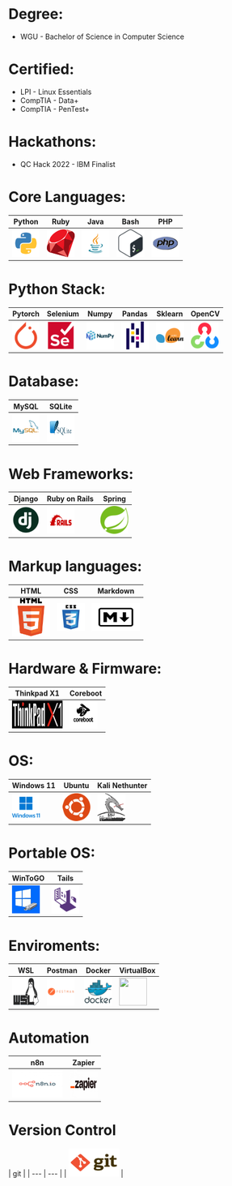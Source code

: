 

# Degree:
* WGU - Bachelor of Science in Computer Science


# Certified:
* LPI - Linux Essentials
* CompTIA - Data+
* CompTIA - PenTest+

# Hackathons:
* QC Hack 2022 - IBM Finalist

# Core Languages:
| Python | Ruby | Java | Bash | PHP |
| --- | --- | --- | --- | --- |
| <img src="assets/PYTHON/PYTHON-LOGO.png" width="55" height="55" /> | <img src="assets/RUBY/RUBY-LOGO.png" width="55" height="55" /> | <img src="assets/JAVA/JAVA-LOGO.png" width="55" height="55" /> | <img src="assets/BASH/BASH-LOGO.png" width="55" height="55" /> | <img src= "assets/PHP/PHP-LOGO.png" width="55" height="55" > |


# Python Stack:
| Pytorch | Selenium | Numpy | Pandas | Sklearn | OpenCV |
|----------|----------|----------|----------|----------|----------|
|  <img src="https://github.com/devicons/devicon/blob/master/icons/pytorch/pytorch-original.svg" title="Pytorch"  alt="Pytorch" width="55" height="55"/>|  <img src="https://github.com/devicons/devicon/blob/master/icons/selenium/selenium-original.svg" title="Selenium"  alt="Selenium" width="55" height="55"/>|  <img src="https://github.com/devicons/devicon/blob/master/icons/numpy/numpy-original-wordmark.svg" title="Numpy" alt="Numpy" width="55" height="55"/>|  <img src="https://github.com/devicons/devicon/blob/master/icons/pandas/pandas-original.svg" title="Pandas" alt="Pandas" width="55" height="55"/>|  <img src="https://github.com/devicons/devicon/blob/master/icons/scikitlearn/scikitlearn-original.svg" title="sklearn" alt="sklearn" width="55" height="55"/>| <img src="https://github.com/devicons/devicon/blob/master/icons/opencv/opencv-original.svg" title="mpl" alt="mpl" width="55" height="55"/>|


# Database:
| MySQL | SQLite |
| --- | --- |
| <img src="assets/MYSQL/MYSQL-LOGO.png" width="55" height="55" /> | <img src="assets/SQLITE/SQLITE.png" width="55" height="55" /> |


# Web Frameworks:
| Django | Ruby on Rails | Spring |
| --- | --- | --- |
| <img src="assets/DJANGO/DJANGO-LOGO.png" width="55" height="55" /> | <img src="assets/RUBY-ON-RAILS/RUBY-ON-RAILS-V2.png" width="55" height="55" /> | <img src="assets/SPRING/spring-logo.png" width="55" height="55" /> |


# Markup languages:
| HTML | CSS | Markdown |
| --- | --- | --- |
| <img src="assets/HTML/HTML-LOGO.png" width="75" height="75" /> | <img src="assets/CSS/CSS-LOGO.png" width="55" height="55" /> | <img src="assets/MARKDOWN/MARKDOWN-LOGO.png" width="95" height="55" /> |


# Hardware & Firmware: 
| Thinkpad X1 | Coreboot |
| --- | --- |
| <img src="assets/THINKPAD-X1/THINKPAD-X1-LOGO.svg" width="100" height="55" /> | <img src="assets/COREBOOT/Coreboot-logo.svg" width="55" height="55" /> |


# OS:
| Windows 11 | Ubuntu | Kali Nethunter |
| --- | --- | --- | 
| <img src="assets/WINDOWS-11/windows11-original-wordmark.svg" width="55" height="55" /> | <img src="assets/UBUNTU/ubuntu-logo.svg" width="55" height="55" /> | <img src="assets/KALI-NETHUNTER/kalinethunter-logo.svg" width="55" height="55" /> |


# Portable OS:
| WinToGO | Tails |
| --- | --- |
| <img src="assets/WINTOGO/wintogo-usb.svg" width="55" height="55" /> | <img src="assets/TAILS/tails-logo.svg" width="55" height="55" /> |


# Enviroments:
| WSL | Postman | Docker | VirtualBox |
| --- | --- | --- | --- |
| <img src="assets/WSL/wsl.svg" width="55" height="55" /> | <img src="https://github.com/devicons/devicon/blob/master/icons/postman/postman-original-wordmark.svg" title="Postman" alt="Postman" width="55" height="55"/> | <img src="https://github.com/devicons/devicon/blob/master/icons/docker/docker-original-wordmark.svg" title="Docker" alt="Docker" width="55" height="55"/> | <img src="https://banner2.cleanpng.com/20190501/xvt/kisspng-computer-icons-virtualbox-portable-network-graphic-virtualbox-icon-of-line-style-available-in-svg-5cca247f73f9e3.6112721115567514874751.jpg" width="55" height="55"/> |


# Automation
| n8n | Zapier |
| --- | --- |
| <img src="assets/n8n/n8n-logo.jpg" width="100" height="55" /> | <img src="assets/zapier/zapier-logo.png" width="55" height="55" /> |



# Version Control
| git |
| --- | --- |
| <img src="assets/git/git-logo.jpg" width="100" height="55" /> |

<!-- <img src="assets/burp.svg" alt="burp" width="55" height="55" /> -->


<!--
**vva1kerr/vva1kerr** is a ✨ _special_ ✨ repository because its `README.md` (this file) appears on your GitHub profile.

Here are some ideas to get you started:

- 🔭 I’m currently working on ...
- 🌱 I’m currently learning ...
- 👯 I’m looking to collaborate on ...
- 🤔 I’m looking for help with ...
- 💬 Ask me about ...
- 📫 How to reach me: ...
- 😄 Pronouns: ...
- ⚡ Fun fact: ...
-->
